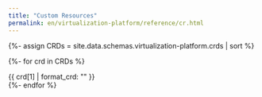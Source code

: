 ```yaml
---
title: "Custom Resources"
permalink: en/virtualization-platform/reference/cr.html
---
```


{%- assign CRDs = site.data.schemas.virtualization-platform.crds | sort  %}

  {%- for crd in CRDs %}
<div markdown="0">
    {{ crd[1] | format_crd: "" }}
</div>
  {%- endfor %}

